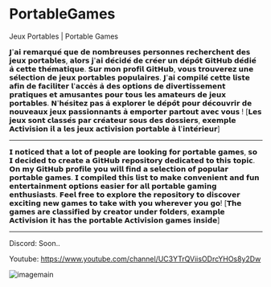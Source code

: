 # PortableGames
Jeux Portables | Portable Games

𝗝'𝗮𝗶 𝗿𝗲𝗺𝗮𝗿𝗾𝘂𝗲́ 𝗾𝘂𝗲 𝗱𝗲 𝗻𝗼𝗺𝗯𝗿𝗲𝘂𝘀𝗲𝘀 𝗽𝗲𝗿𝘀𝗼𝗻𝗻𝗲𝘀 𝗿𝗲𝗰𝗵𝗲𝗿𝗰𝗵𝗲𝗻𝘁 𝗱𝗲𝘀 𝗷𝗲𝘂𝘅 𝗽𝗼𝗿𝘁𝗮𝗯𝗹𝗲𝘀, 𝗮𝗹𝗼𝗿𝘀 𝗷'𝗮𝗶 𝗱𝗲́𝗰𝗶𝗱𝗲́ 𝗱𝗲 𝗰𝗿𝗲́𝗲𝗿 𝘂𝗻 𝗱𝗲́𝗽𝗼̂𝘁 𝗚𝗶𝘁𝗛𝘂𝗯 𝗱𝗲́𝗱𝗶𝗲́ 𝗮̀ 𝗰𝗲𝘁𝘁𝗲 𝘁𝗵𝗲́𝗺𝗮𝘁𝗶𝗾𝘂𝗲. 𝗦𝘂𝗿 𝗺𝗼𝗻 𝗽𝗿𝗼𝗳𝗶𝗹 𝗚𝗶𝘁𝗛𝘂𝗯, 𝘃𝗼𝘂𝘀 𝘁𝗿𝗼𝘂𝘃𝗲𝗿𝗲𝘇 𝘂𝗻𝗲 𝘀𝗲́𝗹𝗲𝗰𝘁𝗶𝗼𝗻 𝗱𝗲 𝗷𝗲𝘂𝘅 𝗽𝗼𝗿𝘁𝗮𝗯𝗹𝗲𝘀 𝗽𝗼𝗽𝘂𝗹𝗮𝗶𝗿𝗲𝘀. 𝗝'𝗮𝗶 𝗰𝗼𝗺𝗽𝗶𝗹𝗲́ 𝗰𝗲𝘁𝘁𝗲 𝗹𝗶𝘀𝘁𝗲 𝗮𝗳𝗶𝗻 𝗱𝗲 𝗳𝗮𝗰𝗶𝗹𝗶𝘁𝗲𝗿 𝗹'𝗮𝗰𝗰𝗲̀𝘀 𝗮̀ 𝗱𝗲𝘀 𝗼𝗽𝘁𝗶𝗼𝗻𝘀 𝗱𝗲 𝗱𝗶𝘃𝗲𝗿𝘁𝗶𝘀𝘀𝗲𝗺𝗲𝗻𝘁 𝗽𝗿𝗮𝘁𝗶𝗾𝘂𝗲𝘀 𝗲𝘁 𝗮𝗺𝘂𝘀𝗮𝗻𝘁𝗲𝘀 𝗽𝗼𝘂𝗿 𝘁𝗼𝘂𝘀 𝗹𝗲𝘀 𝗮𝗺𝗮𝘁𝗲𝘂𝗿𝘀 𝗱𝗲 𝗷𝗲𝘂𝘅 𝗽𝗼𝗿𝘁𝗮𝗯𝗹𝗲𝘀. 𝗡'𝗵𝗲́𝘀𝗶𝘁𝗲𝘇 𝗽𝗮𝘀 𝗮̀ 𝗲𝘅𝗽𝗹𝗼𝗿𝗲𝗿 𝗹𝗲 𝗱𝗲́𝗽𝗼̂𝘁 𝗽𝗼𝘂𝗿 𝗱𝗲́𝗰𝗼𝘂𝘃𝗿𝗶𝗿 𝗱𝗲 𝗻𝗼𝘂𝘃𝗲𝗮𝘂𝘅 𝗷𝗲𝘂𝘅 𝗽𝗮𝘀𝘀𝗶𝗼𝗻𝗻𝗮𝗻𝘁𝘀 𝗮̀ 𝗲𝗺𝗽𝗼𝗿𝘁𝗲𝗿 𝗽𝗮𝗿𝘁𝗼𝘂𝘁 𝗮𝘃𝗲𝗰 𝘃𝗼𝘂𝘀 !
[𝗟𝗲𝘀 𝗷𝗲𝘂𝘅 𝘀𝗼𝗻𝘁 𝗰𝗹𝗮𝘀𝘀𝗲́𝘀 𝗽𝗮𝗿 𝗰𝗿𝗲́𝗮𝘁𝗲𝘂𝗿 𝘀𝗼𝘂𝘀 𝗱𝗲𝘀 𝗱𝗼𝘀𝘀𝗶𝗲𝗿𝘀, 𝗲𝘅𝗲𝗺𝗽𝗹𝗲 𝗔𝗰𝘁𝗶𝘃𝗶𝘀𝗶𝗼𝗻 𝗶𝗹 𝗮 𝗹𝗲𝘀 𝗷𝗲𝘂𝘅 𝗮𝗰𝘁𝗶𝘃𝗶𝘀𝗶𝗼𝗻 𝗽𝗼𝗿𝘁𝗮𝗯𝗹𝗲 𝗮̀ 𝗹'𝗶𝗻𝘁𝗲́𝗿𝗶𝗲𝘂𝗿]
___________________________________________________________________________________________________________________________________________

𝗜 𝗻𝗼𝘁𝗶𝗰𝗲𝗱 𝘁𝗵𝗮𝘁 𝗮 𝗹𝗼𝘁 𝗼𝗳 𝗽𝗲𝗼𝗽𝗹𝗲 𝗮𝗿𝗲 𝗹𝗼𝗼𝗸𝗶𝗻𝗴 𝗳𝗼𝗿 𝗽𝗼𝗿𝘁𝗮𝗯𝗹𝗲 𝗴𝗮𝗺𝗲𝘀, 𝘀𝗼 𝗜 𝗱𝗲𝗰𝗶𝗱𝗲𝗱 𝘁𝗼 𝗰𝗿𝗲𝗮𝘁𝗲 𝗮 𝗚𝗶𝘁𝗛𝘂𝗯 𝗿𝗲𝗽𝗼𝘀𝗶𝘁𝗼𝗿𝘆 𝗱𝗲𝗱𝗶𝗰𝗮𝘁𝗲𝗱 𝘁𝗼 𝘁𝗵𝗶𝘀 𝘁𝗼𝗽𝗶𝗰. 𝗢𝗻 𝗺𝘆 𝗚𝗶𝘁𝗛𝘂𝗯 𝗽𝗿𝗼𝗳𝗶𝗹𝗲 𝘆𝗼𝘂 𝘄𝗶𝗹𝗹 𝗳𝗶𝗻𝗱 𝗮 𝘀𝗲𝗹𝗲𝗰𝘁𝗶𝗼𝗻 𝗼𝗳 𝗽𝗼𝗽𝘂𝗹𝗮𝗿 𝗽𝗼𝗿𝘁𝗮𝗯𝗹𝗲 𝗴𝗮𝗺𝗲𝘀. 𝗜 𝗰𝗼𝗺𝗽𝗶𝗹𝗲𝗱 𝘁𝗵𝗶𝘀 𝗹𝗶𝘀𝘁 𝘁𝗼 𝗺𝗮𝗸𝗲 𝗰𝗼𝗻𝘃𝗲𝗻𝗶𝗲𝗻𝘁 𝗮𝗻𝗱 𝗳𝘂𝗻 𝗲𝗻𝘁𝗲𝗿𝘁𝗮𝗶𝗻𝗺𝗲𝗻𝘁 𝗼𝗽𝘁𝗶𝗼𝗻𝘀 𝗲𝗮𝘀𝗶𝗲𝗿 𝗳𝗼𝗿 𝗮𝗹𝗹 𝗽𝗼𝗿𝘁𝗮𝗯𝗹𝗲 𝗴𝗮𝗺𝗶𝗻𝗴 𝗲𝗻𝘁𝗵𝘂𝘀𝗶𝗮𝘀𝘁𝘀. 𝗙𝗲𝗲𝗹 𝗳𝗿𝗲𝗲 𝘁𝗼 𝗲𝘅𝗽𝗹𝗼𝗿𝗲 𝘁𝗵𝗲 𝗿𝗲𝗽𝗼𝘀𝗶𝘁𝗼𝗿𝘆 𝘁𝗼 𝗱𝗶𝘀𝗰𝗼𝘃𝗲𝗿 𝗲𝘅𝗰𝗶𝘁𝗶𝗻𝗴 𝗻𝗲𝘄 𝗴𝗮𝗺𝗲𝘀 𝘁𝗼 𝘁𝗮𝗸𝗲 𝘄𝗶𝘁𝗵 𝘆𝗼𝘂 𝘄𝗵𝗲𝗿𝗲𝘃𝗲𝗿 𝘆𝗼𝘂 𝗴𝗼!
[𝗧𝗵𝗲 𝗴𝗮𝗺𝗲𝘀 𝗮𝗿𝗲 𝗰𝗹𝗮𝘀𝘀𝗶𝗳𝗶𝗲𝗱 𝗯𝘆 𝗰𝗿𝗲𝗮𝘁𝗼𝗿 𝘂𝗻𝗱𝗲𝗿 𝗳𝗼𝗹𝗱𝗲𝗿𝘀, 𝗲𝘅𝗮𝗺𝗽𝗹𝗲 𝗔𝗰𝘁𝗶𝘃𝗶𝘀𝗶𝗼𝗻 𝗶𝘁 𝗵𝗮𝘀 𝘁𝗵𝗲 𝗽𝗼𝗿𝘁𝗮𝗯𝗹𝗲 𝗔𝗰𝘁𝗶𝘃𝗶𝘀𝗶𝗼𝗻 𝗴𝗮𝗺𝗲𝘀 𝗶𝗻𝘀𝗶𝗱𝗲]
___________________________________________________________________________________________________________________________________________
Discord: Soon..

Youtube: https://www.youtube.com/channel/UC3YTrQViisODrcYHOs8y2Dw

![imagemain](https://github.com/DeuxWatts/PortableGames/assets/76021098/5bb9740f-c43b-4ee1-ba85-0832ec07ec8a)


